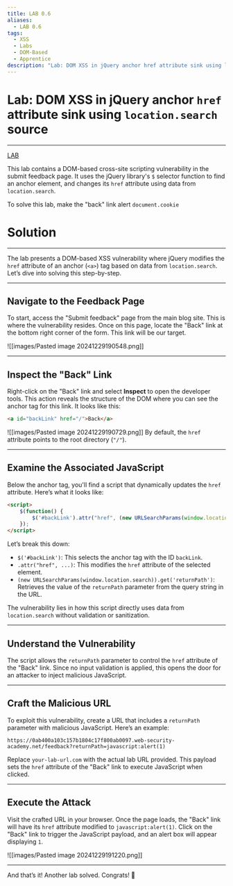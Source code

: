 ```yaml
---
title: LAB 0.6
aliases:
  - LAB 0.6
tags:
  - XSS
  - Labs
  - DOM-Based
  - Apprentice
description: "Lab: DOM XSS in jQuery anchor href attribute sink using location.search source"
---
```

# Lab: DOM XSS in jQuery anchor `href` attribute sink using `location.search` source
---
[LAB](https://portswigger.net/web-security/cross-site-scripting/dom-based/lab-jquery-href-attribute-sink)

This lab contains a DOM-based cross-site scripting vulnerability in the submit feedback page. It uses the jQuery library's `$` selector function to find an anchor element, and changes its `href` attribute using data from `location.search`.

To solve this lab, make the "back" link alert `document.cookie`

# Solution
---

The lab presents a DOM-based XSS vulnerability where jQuery modifies the `href` attribute of an anchor (`<a>`) tag based on data from `location.search`. Let’s dive into solving this step-by-step.

---

## Navigate to the Feedback Page

To start, access the "Submit feedback" page from the main blog site. This is where the vulnerability resides. Once on this page, locate the "Back" link at the bottom right corner of the form. This link will be our target.

![[images/Pasted image 20241229190548.png]]

---

## Inspect the "Back" Link

Right-click on the "Back" link and select **Inspect** to open the developer tools. This action reveals the structure of the DOM where you can see the anchor tag for this link. It looks like this:

```html
<a id="backLink" href="/">Back</a>
```

![[images/Pasted image 20241229190729.png]]
By default, the `href` attribute points to the root directory (`"/"`).

---

## Examine the Associated JavaScript

Below the anchor tag, you'll find a script that dynamically updates the `href` attribute. Here’s what it looks like:

```html
<script>
    $(function() {
        $('#backLink').attr("href", (new URLSearchParams(window.location.search)).get('returnPath'));
    });
</script>
```

Let’s break this down:

- `$('#backLink')`: This selects the anchor tag with the ID `backLink`.
- `.attr("href", ...)`: This modifies the `href` attribute of the selected element.
- `(new URLSearchParams(window.location.search)).get('returnPath')`: Retrieves the value of the `returnPath` parameter from the query string in the URL.

The vulnerability lies in how this script directly uses data from `location.search` without validation or sanitization.

---

## Understand the Vulnerability

The script allows the `returnPath` parameter to control the `href` attribute of the "Back" link. Since no input validation is applied, this opens the door for an attacker to inject malicious JavaScript.

---

## Craft the Malicious URL

To exploit this vulnerability, create a URL that includes a `returnPath` parameter with malicious JavaScript. Here’s an example:

```
https://0ab400a103c157b1804c17f800ab0097.web-security-academy.net/feedback?returnPath=javascript:alert(1)
```

Replace `your-lab-url.com` with the actual lab URL provided. This payload sets the `href` attribute of the "Back" link to execute JavaScript when clicked.

---

## Execute the Attack

Visit the crafted URL in your browser. Once the page loads, the "Back" link will have its `href` attribute modified to `javascript:alert(1)`. Click on the "Back" link to trigger the JavaScript payload, and an alert box will appear displaying `1`.

![[images/Pasted image 20241229191220.png]]

---

And that’s it! Another lab solved. Congrats! 🎉